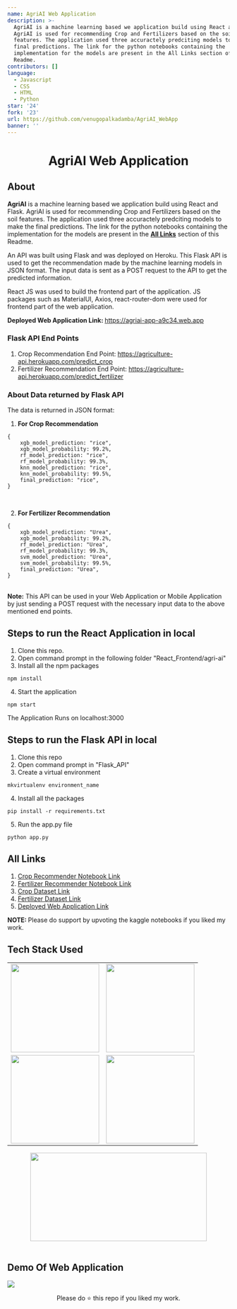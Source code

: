 ```yaml
---
name: AgriAI Web Application
description: >-
  AgriAI is a machine learning based we application build using React and Flask.
  AgriAI is used for recommending Crop and Fertilizers based on the soil
  features. The application used three accuractely predciting models to make the
  final predictions. The link for the python notebooks containing the
  implementation for the models are present in the All Links section of this
  Readme.
contributors: []
language:
  - Javascript
  - CSS
  - HTML
  - Python
star: '24'
fork: '23'
url: https://github.com/venugopalkadamba/AgriAI_WebApp
banner: ''
---
```


<div align="center">

# AgriAI Web Application

</div>

## About

<b>AgriAI</b> is a machine learning based we application build using React and Flask. AgriAI is used for recommending Crop and Fertilizers based on the soil features. The application used three accuractely predciting models to make the final predictions. The link for the python notebooks containing the implementation for the models are present in the <b><a href="#links">All Links</a></b> section of this Readme.<br/>

An API was built using Flask and was deployed on Heroku. This Flask API is used to get the recommendation made by the machine learning models in JSON format. The input data is sent as a POST request to the API to get the predicted information.<br/>

React JS was used to build the frontend part of the application. JS packages such as MaterialUI, Axios, react-router-dom were used for frontend part of the web application.<br/>

<b>Deployed Web Application Link: </b>https://agriai-app-a9c34.web.app
<br/>

<h3><b>Flask API End Points</b></h3>

1. Crop Recommendation End Point: https://agriculture-api.herokuapp.com/predict_crop
2. Fertilizer Recommendation End Point: https://agriculture-api.herokuapp.com/predict_fertilizer
   <br/>

<h3><b>About Data returned by Flask API</b></h3>

The data is returned in JSON format:<br/>

1. <b>For Crop Recommendation</b>

```
{
    xgb_model_prediction: "rice",
    xgb_model_probability: 99.2%,
    rf_model_prediction: "rice",
    rf_model_probability: 99.3%,
    knn_model_prediction: "rice",
    knn_model_probability: 99.5%,
    final_prediction: "rice",
}
```

<br/>

2. <b>For Fertilizer Recommendation</b>

```
{
    xgb_model_prediction: "Urea",
    xgb_model_probability: 99.2%,
    rf_model_prediction: "Urea",
    rf_model_probability: 99.3%,
    svm_model_prediction: "Urea",
    svm_model_probability: 99.5%,
    final_prediction: "Urea",
}
```

<br/>
<b>Note:</b> This API can be used in your Web Application or Mobile Application by just sending a POST request with the necessary input data to the above mentioned end points.

## Steps to run the React Application in local

1. Clone this repo.
2. Open command prompt in the following folder "React_Frontend/agri-ai"
3. Install all the npm packages

```
npm install
```

4. Start the application

```
npm start
```

The Application Runs on localhost:3000

## Steps to run the Flask API in local

1. Clone this repo
2. Open command prompt in "Flask_API"
3. Create a virtual environment

```
mkvirtualenv environment_name
```

4. Install all the packages

```
pip install -r requirements.txt
```

5. Run the app.py file

```
python app.py
```

## <span id="links">All Links</span>

1. <a href="https://www.kaggle.com/venugopalkadamba/croprecommendation-eda-visualization-modeling-99" target="_blank">Crop Recommender Notebook Link</a>
2. <a href="https://www.kaggle.com/venugopalkadamba/fertilizersrecommendation-acc-100-eda-upsampling" target="_blank">Fertilizer Recommender Notebook Link</a>
3. <a href="https://www.kaggle.com/atharvaingle/crop-recommendation-dataset" target="_blank">Crop Dataset Link</a>
4. <a href="https://www.kaggle.com/gdabhishek/fertilizer-prediction" target="_blank">Fertilizer Dataset Link</a>
5. <a href="https://agriai-app-a9c34.web.app" target="_blank">Deployed Web Application Link</a>

<b>NOTE: </b>Please do support by upvoting the kaggle notebooks if you liked my work.

## Tech Stack Used

<div align="center">

<table>
    <tr>
        <td><img src="./readme_assets/react.png" width="200px" height="200px" /></td>
        <td><img src="./readme_assets/firebase.png" width="200px" height="200px" /></td>
    </tr>
    <tr>
        <td><img src="./readme_assets/flask.png" width="200px" height="200px" /></td>
        <td><img src="./readme_assets/heroku.jpg" width="200px" height="200px" /></td>
    </tr>
</table>

<img src="./readme_assets/scikit.png" width="400px" height="200px" />
</div>

<br/>

## Demo Of Web Application

<img src="./readme_assets/lappy_gif.gif" />

<div align="center">

Please do ⭐ this repo if you liked my work.

</div>

